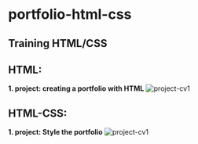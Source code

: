 # portfolio-html-css

## Training HTML/CSS
## HTML:
 **1. project: creating a portfolio with HTML**
 ![project-cv1](https://user-images.githubusercontent.com/40898323/78051217-45583d00-7375-11ea-90f0-3e68c8c6a402.png)

## HTML-CSS:
 **1. project: Style the portfolio**
 ![project-cv1](https://user-images.githubusercontent.com/40898323/78050438-1ee5d200-7374-11ea-8a06-a0e313683ff8.png)
